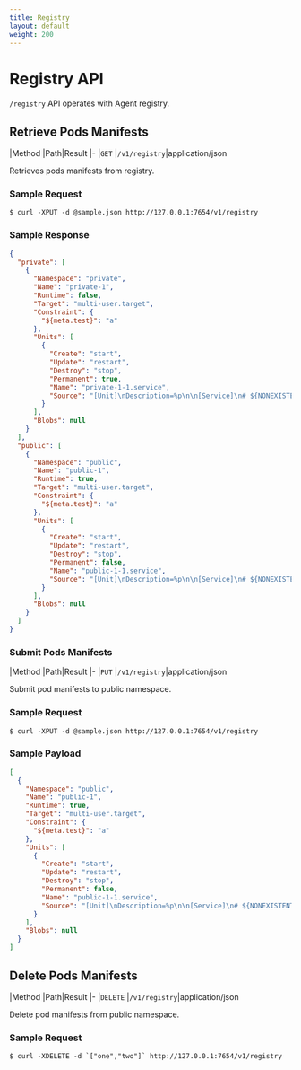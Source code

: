 ```yaml
---
title: Registry
layout: default
weight: 200
---
```


# Registry API

`/registry` API operates with Agent registry.

## Retrieve Pods Manifests

|Method |Path|Result
|-
|`GET` |`/v1/registry`|application/json

Retrieves pods manifests from registry.

### Sample Request

```shell
$ curl -XPUT -d @sample.json http://127.0.0.1:7654/v1/registry
```

### Sample Response

```json
{
  "private": [
    {
      "Namespace": "private",
      "Name": "private-1",
      "Runtime": false,
      "Target": "multi-user.target",
      "Constraint": {
        "${meta.test}": "a"
      },
      "Units": [
        {
          "Create": "start",
          "Update": "restart",
          "Destroy": "stop",
          "Permanent": true,
          "Name": "private-1-1.service",
          "Source": "[Unit]\nDescription=%p\n\n[Service]\n# ${NONEXISTENT}\nExecStart=/usr/bin/sleep inf\n\n[Install]\nWantedBy=multi-user.target\n"
        }
      ],
      "Blobs": null
    }
  ],
  "public": [
    {
      "Namespace": "public",
      "Name": "public-1",
      "Runtime": true,
      "Target": "multi-user.target",
      "Constraint": {
        "${meta.test}": "a"
      },
      "Units": [
        {
          "Create": "start",
          "Update": "restart",
          "Destroy": "stop",
          "Permanent": false,
          "Name": "public-1-1.service",
          "Source": "[Unit]\nDescription=%p\n\n[Service]\n# ${NONEXISTENT}\nExecStart=/usr/bin/sleep inf\n\n[Install]\nWantedBy=multi-user.target\n"
        }
      ],
      "Blobs": null
    }
  ]
}
```

### Submit Pods Manifests

|Method |Path|Result
|-
|`PUT` |`/v1/registry`|application/json

Submit pod manifests to public namespace.

### Sample Request

```shell
$ curl -XPUT -d @sample.json http://127.0.0.1:7654/v1/registry
```

### Sample Payload

```json
[
  {
    "Namespace": "public",
    "Name": "public-1",
    "Runtime": true,
    "Target": "multi-user.target",
    "Constraint": {
      "${meta.test}": "a"
    },
    "Units": [
      {
        "Create": "start",
        "Update": "restart",
        "Destroy": "stop",
        "Permanent": false,
        "Name": "public-1-1.service",
        "Source": "[Unit]\nDescription=%p\n\n[Service]\n# ${NONEXISTENT}\nExecStart=/usr/bin/sleep inf\n\n[Install]\nWantedBy=multi-user.target\n"
      }
    ],
    "Blobs": null
  }
]
```


## Delete Pods Manifests

|Method |Path|Result
|-
|`DELETE` |`/v1/registry`|application/json

Delete pod manifests from public namespace.

### Sample Request

```shell
$ curl -XDELETE -d `["one","two"]` http://127.0.0.1:7654/v1/registry
```

